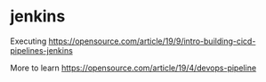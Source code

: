# jenkins

Executing
https://opensource.com/article/19/9/intro-building-cicd-pipelines-jenkins

More to learn
https://opensource.com/article/19/4/devops-pipeline
